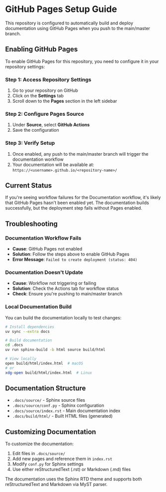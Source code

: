 # GitHub Pages Setup Guide

This repository is configured to automatically build and deploy documentation using GitHub Pages when you push to the main/master branch.

## Enabling GitHub Pages

To enable GitHub Pages for this repository, you need to configure it in your repository settings:

### Step 1: Access Repository Settings

1. Go to your repository on GitHub
2. Click on the **Settings** tab
3. Scroll down to the **Pages** section in the left sidebar

### Step 2: Configure Pages Source

1. Under **Source**, select **GitHub Actions**
2. Save the configuration

### Step 3: Verify Setup

1. Once enabled, any push to the main/master branch will trigger the documentation workflow
2. Your documentation will be available at: `https://<username>.github.io/<repository-name>/`

## Current Status

If you're seeing workflow failures for the Documentation workflow, it's likely that GitHub Pages hasn't been enabled yet. The documentation builds successfully, but the deployment step fails without Pages enabled.

## Troubleshooting

### Documentation Workflow Fails

- **Cause**: GitHub Pages not enabled
- **Solution**: Follow the steps above to enable GitHub Pages
- **Error Message**: `Failed to create deployment (status: 404)`

### Documentation Doesn't Update

- **Cause**: Workflow not triggering or failing
- **Solution**: Check the Actions tab for workflow status
- **Check**: Ensure you're pushing to main/master branch

### Local Documentation Build

You can build the documentation locally to test changes:

```bash
# Install dependencies
uv sync --extra docs

# Build documentation
cd .docs
uv run sphinx-build -b html source build/html

# View locally
open build/html/index.html  # macOS
# or
xdg-open build/html/index.html  # Linux
```

## Documentation Structure

- `.docs/source/` - Sphinx source files
- `.docs/source/conf.py` - Sphinx configuration
- `.docs/source/index.rst` - Main documentation index
- `.docs/build/html/` - Built HTML files (generated)

## Customizing Documentation

To customize the documentation:

1. Edit files in `.docs/source/`
2. Add new pages and reference them in `index.rst`
3. Modify `conf.py` for Sphinx settings
4. Use either reStructuredText (.rst) or Markdown (.md) files

The documentation uses the Sphinx RTD theme and supports both reStructuredText and Markdown via MyST parser.
